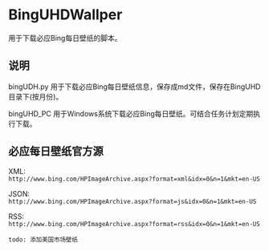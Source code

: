 # BingUHDWallper
用于下载必应Bing每日壁纸的脚本。

## 说明
bingUDH.py 用于下载必应Bing每日壁纸信息，保存成md文件，保存在BingUHD目录下(按月份)。

bingUHD_PC 用于Windows系统下载必应Bing每日壁纸。可结合任务计划定期执行下载。





## 必应每日壁纸官方源

XML:  
`http://www.bing.com/HPImageArchive.aspx?format=xml&idx=0&n=1&mkt=en-US
`

JSON:  
`http://www.bing.com/HPImageArchive.aspx?format=js&idx=0&n=1&mkt=en-US
`

RSS:  
`http://www.bing.com/HPImageArchive.aspx?format=rss&idx=0&n=1&mkt=en-US
`

`todo: 添加美国市场壁纸`